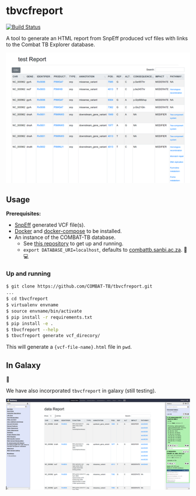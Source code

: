 # **tbvcfreport**

[![Build Status](https://travis-ci.org/COMBAT-TB/tbvcfreport.svg?branch=master)](https://travis-ci.org/COMBAT-TB/tbvcfreport)

A tool to generate an HTML report from SnpEff produced vcf files with links to the
Combat TB Explorer database.

![test-tbvcfreport](./img/test-report.png)

## Usage

**Prerequisites:**

- [SnpEff](http://snpeff.sourceforge.net/SnpEff_manual.html) generated VCF file(s).
- [Docker](https://www.docker.com/community-edition) and [docker-compose](https://docs.docker.com/compose/overview/) to be installed.
- An instance of the COMBAT-TB database.
  - See [this repository](https://github.com/COMBAT-TB/neo4j_db) to get up and running.
  - `export DATABASE_URI=localhost`, defaults to [combattb.sanbi.ac.za](http://combattb.sanbi.ac.za). :construction: :computer:

### Up and running

```sh
$ git clone https://github.com/COMBAT-TB/tbvcfreport.git
...
$ cd tbvcfreport
$ virtualenv envname
$ source envname/bin/activate
$ pip install -r requirements.txt
$ pip install -e .
$ tbvcfreport --help
$ tbvcfreport generate vcf_direcory/
```

This will generate a `{vcf-file-name}.html` file in `pwd`.

## In Galaxy

:construction:

We have also incorporated `tbvcfreport` in galaxy (still testing).

![Galaxy-tbvcfreport](./img/tbvcfreport.png)
